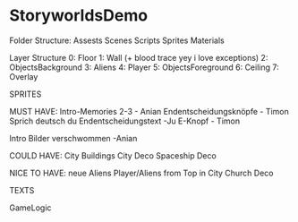 # StoryworldsDemo


Folder Structure:
Assests
	Scenes
	Scripts
	Sprites
	Materials


Layer Structure
0: Floor
1: Wall (+ blood trace yey i love exceptions)
2: ObjectsBackground
3: Aliens
4: Player
5: ObjectsForeground
6: Ceiling
7: Overlay


SPRITES


MUST HAVE:
Intro-Memories 2-3 - Anian
Endentscheidungsknöpfe - Timon
Sprich deutsch du Endentscheidungstext -Ju
E-Knopf - Timon

Intro Bilder verschwommen -Anian

COULD HAVE:
City Buildings
City Deco
Spaceship Deco


NICE TO HAVE:
neue Aliens
Player/Aliens from Top in City
Church Deco



TEXTS




GameLogic

